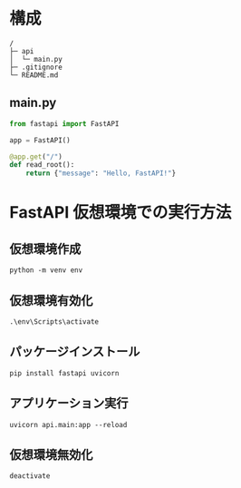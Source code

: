 # 構成

```
/
├─ api
│  └─ main.py
├─ .gitignore
└─ README.md
```

## main.py

```py
from fastapi import FastAPI

app = FastAPI()

@app.get("/")
def read_root():
    return {"message": "Hello, FastAPI!"}

```

# FastAPI 仮想環境での実行方法

## 仮想環境作成

```
python -m venv env
```

## 仮想環境有効化

```
.\env\Scripts\activate
```

## パッケージインストール

```
pip install fastapi uvicorn
```

## アプリケーション実行

```
uvicorn api.main:app --reload
```

## 仮想環境無効化

```
deactivate
```

